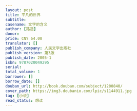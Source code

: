 ```yaml
---
layout: post
title: 平凡的世界
subtitle:
casename: 文字的含义
author: [路遥]
donor:
price: CNY 64.00
translator: []
publish_company: 人民文学出版社
publish_version: 第3版
publish_date: 2005-1
isbn: 9787020049295
serial:
total_volume: 1
borrower: []
borrow_date: []
douban_url: http://book.douban.com/subject/1200840/
cover_path: https://img3.doubanio.com/lpic/s1144911.jpg
tag: [小说]
read_status: 想读
---
```


